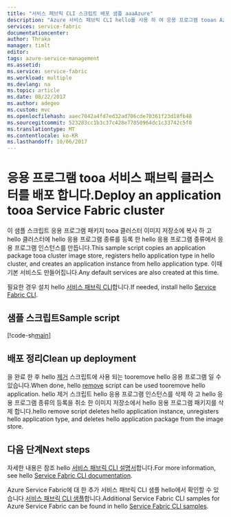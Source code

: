 ```yaml
---
title: "서비스 패브릭 CLI 스크립트 배포 샘플 aaaAzure"
description: "Azure 서비스 패브릭 CLI hello를 사용 하 여 응용 프로그램 tooan Azure 서비스 패브릭 클러스터 배포"
services: service-fabric
documentationcenter: 
author: Thraka
manager: timlt
editor: 
tags: azure-service-management
ms.assetid: 
ms.service: service-fabric
ms.workload: multiple
ms.devlang: na
ms.topic: article
ms.date: 08/22/2017
ms.author: adegeo
ms.custom: mvc
ms.openlocfilehash: aaec7042a4fd7ed32ad706cde70361f23d18fb48
ms.sourcegitcommit: 523283cc1b3c37c428e77850964dc1c33742c5f0
ms.translationtype: MT
ms.contentlocale: ko-KR
ms.lasthandoff: 10/06/2017
---
```

# <a name="deploy-an-application-tooa-service-fabric-cluster"></a><span data-ttu-id="0c42e-103">응용 프로그램 tooa 서비스 패브릭 클러스터를 배포 합니다.</span><span class="sxs-lookup"><span data-stu-id="0c42e-103">Deploy an application tooa Service Fabric cluster</span></span>

<span data-ttu-id="0c42e-104">이 샘플 스크립트 응용 프로그램 패키지 tooa 클러스터 이미지 저장소에 복사 하 고 hello 클러스터에 hello 응용 프로그램 종류를 등록 한 hello 응용 프로그램 종류에서 응용 프로그램 인스턴스를 만듭니다.</span><span class="sxs-lookup"><span data-stu-id="0c42e-104">This sample script copies an application package tooa cluster image store, registers hello application type in hello cluster, and creates an application instance from hello application type.</span></span> <span data-ttu-id="0c42e-105">이때 기본 서비스도 만들어집니다.</span><span class="sxs-lookup"><span data-stu-id="0c42e-105">Any default services are also created at this time.</span></span>

<span data-ttu-id="0c42e-106">필요한 경우 설치 hello [서비스 패브릭 CLI](../service-fabric-cli.md)합니다.</span><span class="sxs-lookup"><span data-stu-id="0c42e-106">If needed, install hello [Service Fabric CLI](../service-fabric-cli.md).</span></span>

## <a name="sample-script"></a><span data-ttu-id="0c42e-107">샘플 스크립트</span><span class="sxs-lookup"><span data-stu-id="0c42e-107">Sample script</span></span>

[!code-sh[main](../../../cli_scripts/service-fabric/deploy-application/deploy-application.sh "Deploy an application tooa cluster")]

## <a name="clean-up-deployment"></a><span data-ttu-id="0c42e-108">배포 정리</span><span class="sxs-lookup"><span data-stu-id="0c42e-108">Clean up deployment</span></span>

<span data-ttu-id="0c42e-109">을 완료 한 후 hello [제거](cli-remove-application.md) 스크립트에 사용 되는 tooremove hello 응용 프로그램 일 수 있습니다.</span><span class="sxs-lookup"><span data-stu-id="0c42e-109">When done, hello [remove](cli-remove-application.md) script can be used tooremove hello application.</span></span> <span data-ttu-id="0c42e-110">hello 제거 스크립트 hello 응용 프로그램 인스턴스를 삭제 하 고 hello 응용 프로그램 종류의 등록을 취소 한 이미지 저장소에서 hello 응용 프로그램 패키지를 삭제 합니다.</span><span class="sxs-lookup"><span data-stu-id="0c42e-110">hello remove script deletes hello application instance, unregisters hello application type, and deletes hello application package from the image store.</span></span>

## <a name="next-steps"></a><span data-ttu-id="0c42e-111">다음 단계</span><span class="sxs-lookup"><span data-stu-id="0c42e-111">Next steps</span></span>

<span data-ttu-id="0c42e-112">자세한 내용은 참조 hello [서비스 패브릭 CLI 설명서](../service-fabric-cli.md)합니다.</span><span class="sxs-lookup"><span data-stu-id="0c42e-112">For more information, see hello [Service Fabric CLI documentation](../service-fabric-cli.md).</span></span>

<span data-ttu-id="0c42e-113">Azure Service Fabric에 대 한 추가 서비스 패브릭 CLI 샘플 hello에서 확인할 수 있습니다 [서비스 패브릭 CLI 샘플](../samples-cli.md)합니다.</span><span class="sxs-lookup"><span data-stu-id="0c42e-113">Additional Service Fabric CLI samples for Azure Service Fabric can be found in hello [Service Fabric CLI samples](../samples-cli.md).</span></span>
